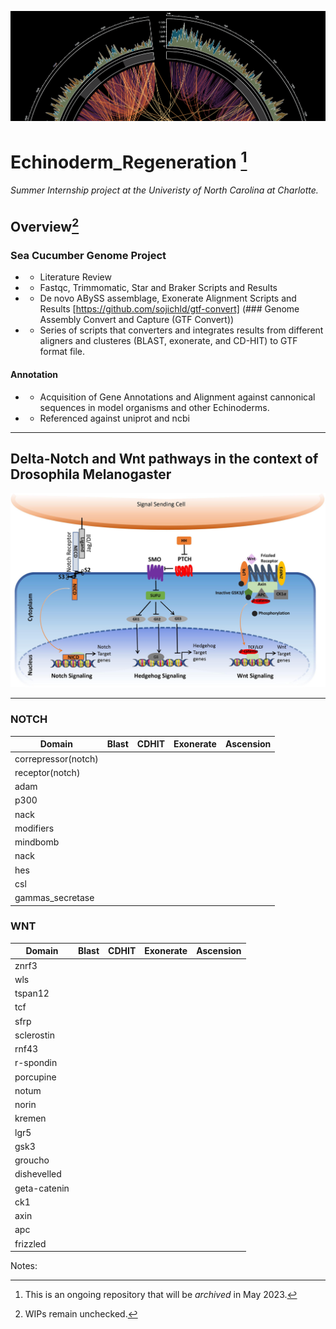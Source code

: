 
![alt text](Files/img.png "Circular Diagram")
# Echinoderm_Regeneration [^1]
 ###### Summer Internship project at the Univeristy of North Carolina at Charlotte.
 
## Overview[^2]

### Sea Cucumber Genome Project
- - Literature Review
- - Fastqc, Trimmomatic, Star and Braker Scripts and Results
- - De novo ABySS assemblage, Exonerate Alignment Scripts and Results
[https://github.com/sojichld/gtf-convert] (### Genome Assembly Convert and Capture (GTF Convert))
- - Series of scripts that converters and integrates results from different aligners and clusteres (BLAST, exonerate, and CD-HIT) to GTF format file.
#### Annotation
- - Acquisition of Gene Annotations and Alignment against cannonical sequences in model organisms and other Echinoderms.
- - Referenced against uniprot and ncbi


____

## Delta-Notch and Wnt pathways in the context of Drosophila Melanogaster

![alt text](Files/diagram.jpg "Circular Diagram")


_____
### NOTCH
|Domain|Blast|CDHIT|Exonerate|Ascension|
|---|---|---|---|---|
|correpressor(notch)   |   |   |   |   |
|receptor(notch)|   |   |   |   |
|adam|   |   |   |   |
|p300|   |   |   |   |
|nack|   |   |   |   |
|modifiers|   |   |   |   |
|mindbomb|   |   |   |   |
|nack|   |   |   |   |
|hes|   |   |   |   |
|csl|   |   |   |   |
|gammas_secretase|   |   |   |   |

### WNT
|Domain|Blast|CDHIT|Exonerate|Ascension|
|---|---|---|---|---|
|znrf3 |   |   |   |   |
|wls|   |   |   |   |
|tspan12|   |   |   |   |
|tcf|   |   |   |   |
|sfrp|   |   |   |   |
|sclerostin|   |   |   |   |
|rnf43|   |   |   |   |
|r-spondin|   |   |   |   |
|porcupine|   |   |   |   |
|notum|   |   |   |   |
|norin|   |   |   |   |
|kremen|   |   |   |   |
|lgr5|   |   |   |   |
|gsk3|   |   |   |   |
|groucho|   |   |   |   |
|dishevelled|   |   |   |   |
|geta-catenin|   |   |   |   |
|ck1|   |   |   |   |
|axin|   |   |   |   |
|apc|   |   |   |   |
|frizzled|   |   |   |   |


Notes:
[^1]: This is an ongoing repository that will be *archived* in May 2023.
[^2]: WIPs remain unchecked.
